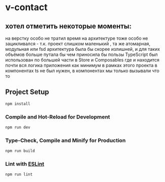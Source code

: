 # v-contact

## хотел отметить некоторые моменты:
на верстку особо не тратил время 
на архитектуре тоже особо не зацикливался - т.к. проект слишком маленький , та же атомарная, модульная или fsd архитектура была бы скорее излишней, и для таких объёмов больше путала бы чем приносила бы пользы 
TypeScript был использован по большей части в Store и Composables где и находится почти вся логика приложения
как минимум в рамках этого проекта в компонентах ts не был нужен, в компонентах мы только вызывали что то


## Project Setup

```sh
npm install
```

### Compile and Hot-Reload for Development

```sh
npm run dev
```

### Type-Check, Compile and Minify for Production

```sh
npm run build
```

### Lint with [ESLint](https://eslint.org/)

```sh
npm run lint
```
